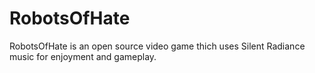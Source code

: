 # RobotsOfHate
RobotsOfHate is an open source video game thich uses Silent Radiance music for enjoyment and gameplay.

